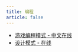 ```yaml
---
title: 编程
article: false
---
```


<!-- more -->

* [游戏编程模式 - 中文在线](https://gpp.tkchu.me/)
* [设计模式 - 在线](https://refactoringguru.cn/)